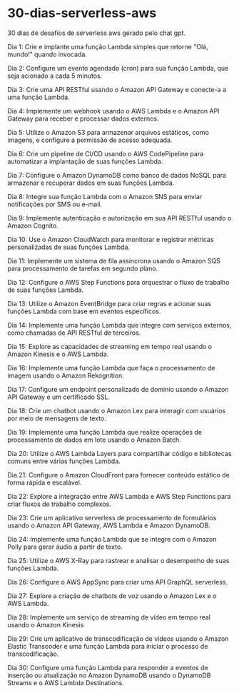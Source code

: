 # 30-dias-serverless-aws
30 dias de desafios de serverless aws gerado pelo chat gpt.


Dia 1: Crie e implante uma função Lambda simples que retorne "Olá, mundo!" quando invocada.

Dia 2: Configure um evento agendado (cron) para sua função Lambda, que seja acionado a cada 5 minutos.

Dia 3: Crie uma API RESTful usando o Amazon API Gateway e conecte-a a uma função Lambda.

Dia 4: Implemente um webhook usando o AWS Lambda e o Amazon API Gateway para receber e processar dados externos.

Dia 5: Utilize o Amazon S3 para armazenar arquivos estáticos, como imagens, e configure a permissão de acesso adequada.

Dia 6: Crie um pipeline de CI/CD usando o AWS CodePipeline para automatizar a implantação de suas funções Lambda.

Dia 7: Configure o Amazon DynamoDB como banco de dados NoSQL para armazenar e recuperar dados em suas funções Lambda.

Dia 8: Integre sua função Lambda com o Amazon SNS para enviar notificações por SMS ou e-mail.

Dia 9: Implemente autenticação e autorização em sua API RESTful usando o Amazon Cognito.

Dia 10: Use o Amazon CloudWatch para monitorar e registrar métricas personalizadas de suas funções Lambda.

Dia 11: Implemente um sistema de fila assíncrona usando o Amazon SQS para processamento de tarefas em segundo plano.

Dia 12: Configure o AWS Step Functions para orquestrar o fluxo de trabalho de suas funções Lambda.

Dia 13: Utilize o Amazon EventBridge para criar regras e acionar suas funções Lambda com base em eventos específicos.

Dia 14: Implemente uma função Lambda que integre com serviços externos, como chamadas de API RESTful de terceiros.

Dia 15: Explore as capacidades de streaming em tempo real usando o Amazon Kinesis e o AWS Lambda.

Dia 16: Implemente uma função Lambda que faça o processamento de imagem usando o Amazon Rekognition.

Dia 17: Configure um endpoint personalizado de domínio usando o Amazon API Gateway e um certificado SSL.

Dia 18: Crie um chatbot usando o Amazon Lex para interagir com usuários por meio de mensagens de texto.

Dia 19: Implemente uma função Lambda que realize operações de processamento de dados em lote usando o Amazon Batch.

Dia 20: Utilize o AWS Lambda Layers para compartilhar código e bibliotecas comuns entre várias funções Lambda.

Dia 21: Configure o Amazon CloudFront para fornecer conteúdo estático de forma rápida e escalável.

Dia 22: Explore a integração entre AWS Lambda e AWS Step Functions para criar fluxos de trabalho complexos.

Dia 23: Crie um aplicativo serverless de processamento de formulários usando o Amazon API Gateway, AWS Lambda e Amazon DynamoDB.

Dia 24: Implemente uma função Lambda que se integre com o Amazon Polly para gerar áudio a partir de texto.

Dia 25: Utilize o AWS X-Ray para rastrear e analisar o desempenho de suas funções Lambda.

Dia 26: Configure o AWS AppSync para criar uma API GraphQL serverless.

Dia 27: Explore a criação de chatbots de voz usando o Amazon Lex e o AWS Lambda.

Dia 28: Implemente um serviço de streaming de vídeo em tempo real usando o Amazon Kinesis

Dia 29: Crie um aplicativo de transcodificação de vídeos usando o Amazon Elastic Transcoder e uma função Lambda para iniciar o processo de transcodificação.

Dia 30: Configure uma função Lambda para responder a eventos de inserção ou atualização no Amazon DynamoDB usando o DynamoDB Streams e o AWS Lambda Destinations.
